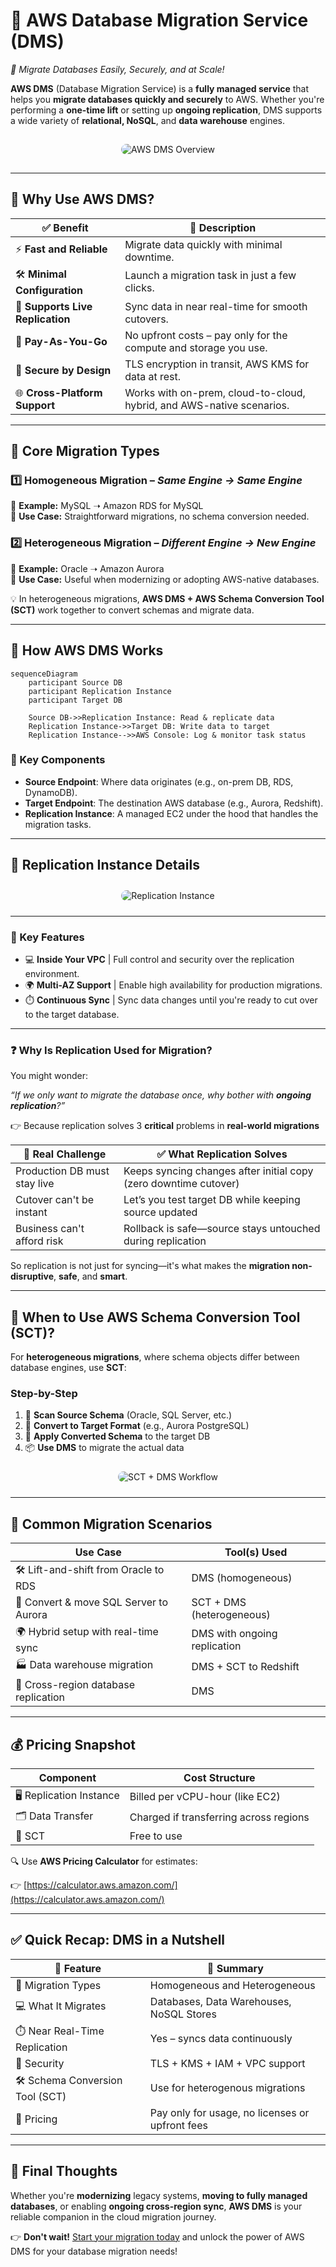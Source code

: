 # 📂 **AWS Database Migration Service (DMS)**

_🚀 Migrate Databases Easily, Securely, and at Scale!_

**AWS DMS** (Database Migration Service) is a **fully managed service** that helps you **migrate databases quickly and securely** to AWS. Whether you're performing a **one-time lift** or setting up **ongoing replication**, DMS supports a wide variety of **relational, NoSQL**, and **data warehouse** engines.

<div align="center" style="padding: 15px;">
  <img src="images/dms-overview.png" alt="AWS DMS Overview" style="border-radius: 15px; max-width: 80%;">
</div>

---

## 🌟 **Why Use AWS DMS?**

| ✅ Benefit                       | 💬 Description                                                        |
| -------------------------------- | --------------------------------------------------------------------- |
| ⚡ **Fast and Reliable**         | Migrate data quickly with minimal downtime.                           |
| 🛠️ **Minimal Configuration**     | Launch a migration task in just a few clicks.                         |
| 🔄 **Supports Live Replication** | Sync data in near real-time for smooth cutovers.                      |
| 💸 **Pay-As-You-Go**             | No upfront costs – pay only for the compute and storage you use.      |
| 🔐 **Secure by Design**          | TLS encryption in transit, AWS KMS for data at rest.                  |
| 🌐 **Cross-Platform Support**    | Works with on-prem, cloud-to-cloud, hybrid, and AWS-native scenarios. |

---

## 🧩 **Core Migration Types**

### 1️⃣ **Homogeneous Migration** – _Same Engine → Same Engine_

🔹 **Example:** MySQL ➝ Amazon RDS for MySQL  
🔹 **Use Case:** Straightforward migrations, no schema conversion needed.

### 2️⃣ **Heterogeneous Migration** – _Different Engine → New Engine_

🔹 **Example:** Oracle ➝ Amazon Aurora  
🔹 **Use Case:** Useful when modernizing or adopting AWS-native databases.

💡 In heterogeneous migrations, **AWS DMS + AWS Schema Conversion Tool (SCT)** work together to convert schemas and migrate data.

---

## 🔧 **How AWS DMS Works**

```mermaid
sequenceDiagram
    participant Source DB
    participant Replication Instance
    participant Target DB

    Source DB->>Replication Instance: Read & replicate data
    Replication Instance->>Target DB: Write data to target
    Replication Instance-->>AWS Console: Log & monitor task status
```

### 🔁 Key Components

- **Source Endpoint**: Where data originates (e.g., on-prem DB, RDS, DynamoDB).
- **Target Endpoint**: The destination AWS database (e.g., Aurora, Redshift).
- **Replication Instance**: A managed EC2 under the hood that handles the migration tasks.

---

## 🔁 **Replication Instance Details**

<div align="center" style="padding: 10px;">
  <img src="images/dms-replication-instance.png" alt="Replication Instance" style="border-radius: 15px; max-width: 80%;">
</div>

---

### 💫 Key Features

- 💻 **Inside Your VPC** | Full control and security over the replication environment.
- 🌍 **Multi-AZ Support** | Enable high availability for production migrations.
- ⏱️ **Continuous Sync** | Sync data changes until you're ready to cut over to the target database.

---

### ❓ Why Is Replication Used for Migration?

You might wonder:

_“If we only want to migrate the database once, why bother with **ongoing replication**?”_

👉 Because replication solves 3 **critical** problems in **real-world migrations**

| 🧠 Real Challenge            | ✅ What Replication Solves                                       |
| ---------------------------- | ---------------------------------------------------------------- |
| Production DB must stay live | Keeps syncing changes after initial copy (zero downtime cutover) |
| Cutover can't be instant     | Let’s you test target DB while keeping source updated            |
| Business can't afford risk   | Rollback is safe—source stays untouched during replication       |

So replication is not just for syncing—it's what makes the **migration non-disruptive**, **safe**, and **smart**.

---

## 🧠 **When to Use AWS Schema Conversion Tool (SCT)?**

For **heterogeneous migrations**, where schema objects differ between database engines, use **SCT**:

### Step-by-Step

1. 🎯 **Scan Source Schema** (Oracle, SQL Server, etc.)
2. 🔁 **Convert to Target Format** (e.g., Aurora PostgreSQL)
3. 🧱 **Apply Converted Schema** to the target DB
4. 📦 **Use DMS** to migrate the actual data

<div align="center" style="padding: 10px;">
  <img src="images/heterogeneous-migrations.png" alt="SCT + DMS Workflow" style="border-radius: 15px; max-width: 85%;">
</div>

---

## 🚀 **Common Migration Scenarios**

| Use Case                               | Tool(s) Used                 |
| -------------------------------------- | ---------------------------- |
| 🛠️ Lift-and-shift from Oracle to RDS   | DMS (homogeneous)            |
| 🔄 Convert & move SQL Server to Aurora | SCT + DMS (heterogeneous)    |
| 🌍 Hybrid setup with real-time sync    | DMS with ongoing replication |
| 🏭 Data warehouse migration            | DMS + SCT to Redshift        |
| 🔁 Cross-region database replication   | DMS                          |

---

## 💰 **Pricing Snapshot**

| Component               | Cost Structure                         |
| ----------------------- | -------------------------------------- |
| 🖥️ Replication Instance | Billed per vCPU-hour (like EC2)        |
| 🗂️ Data Transfer        | Charged if transferring across regions |
| 🧪 SCT                  | Free to use                            |

🔍 Use **AWS Pricing Calculator** for estimates:

👉 [https://calculator.aws.amazon.com/](https://calculator.aws.amazon.com/)

---

## ✅ **Quick Recap: DMS in a Nutshell**

| 📌 Feature                      | 💬 Summary                                      |
| ------------------------------- | ----------------------------------------------- |
| 🔧 Migration Types              | Homogeneous and Heterogeneous                   |
| 💻 What It Migrates             | Databases, Data Warehouses, NoSQL Stores        |
| ⏱️ Near Real-Time Replication   | Yes – syncs data continuously                   |
| 🔐 Security                     | TLS + KMS + IAM + VPC support                   |
| 🛠️ Schema Conversion Tool (SCT) | Use for heterogenous migrations                 |
| 💸 Pricing                      | Pay only for usage, no licenses or upfront fees |

---

## 🏁 Final Thoughts

Whether you're **modernizing** legacy systems, **moving to fully managed databases**, or enabling **ongoing cross-region sync**, **AWS DMS** is your reliable companion in the cloud migration journey.

👉 **Don't wait!** [Start your migration today](https://aws.amazon.com/dms/) and unlock the power of AWS DMS for your database migration needs!
